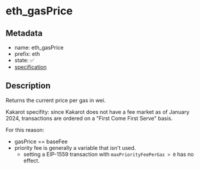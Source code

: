 # eth_gasPrice

## Metadata

- name: eth_gasPrice
- prefix: eth
- state: ✅
- [specification](https://github.com/ethereum/execution-apis/blob/6709c2a795b707202e93c4f2867fa0bf2640a84f/src/eth/fee_market.yaml#L1)

## Description

Returns the current price per gas in wei.

Kakarot specifity: since Kakarot does not have a fee market as of January 2024,
transactions are ordered on a "First Come First Serve" basis.

For this reason:

- gasPrice == baseFee
- priority fee is generally a variable that isn't used.
  - setting a EIP-1559 transaction with `maxPriorityFeePerGas > 0` has no effect.

